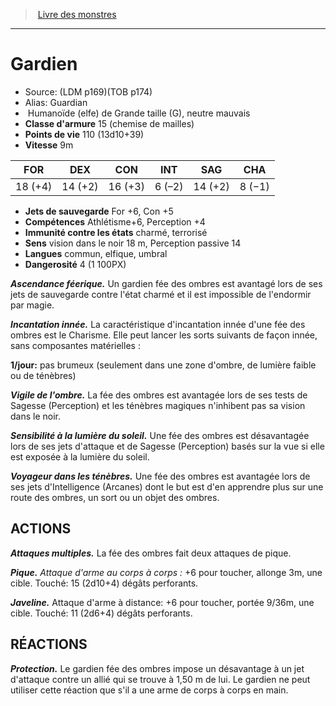 ﻿> [Livre des monstres](tome_of_beasts.md)

---

# Gardien

- Source: (LDM p169)(TOB p174)
- Alias: Guardian
-  Humanoïde (elfe) de Grande taille (G), neutre mauvais
- **Classe d'armure** 15 (chemise de mailles)
- **Points de vie** 110 (13d10+39)
- **Vitesse** 9m

|FOR|DEX|CON|INT|SAG|CHA|
|---|---|---|---|---|---|
|18 (+4)|14 (+2)|16 (+3)|6 (–2)|14 (+2)|8 (−1)|

- **Jets de sauvegarde** For +6, Con +5
- **Compétences** Athlétisme+6, Perception +4
- **Immunité contre les états** charmé, terrorisé
- **Sens** vision dans le noir 18 m, Perception passive 14
- **Langues** commun, elfique, umbral
- **Dangerosité** 4 (1 100PX)

**_Ascendance féerique._** Un gardien fée des ombres est avantagé lors de ses jets de sauvegarde contre l'état charmé et il est impossible de l'endormir par magie.

**_Incantation innée._** La caractéristique d'incantation innée d'une fée des ombres est le Charisme. Elle peut lancer les sorts suivants de façon innée, sans composantes matérielles :

**1/jour:** pas brumeux (seulement dans une zone d'ombre, de lumière faible ou de ténèbres)

**_Vigile de l'ombre._** La fée des ombres est avantagée lors de ses tests de Sagesse (Perception) et les ténèbres magiques n'inhibent pas sa vision dans le noir.

**_Sensibilité à la lumière du soleil._** Une fée des ombres est désavantagée lors de ses jets d'attaque et de Sagesse (Perception) basés sur la vue si elle est exposée à la lumière du soleil.

**_Voyageur dans les ténèbres._** Une fée des ombres est avantagée lors de ses jets d'Intelligence (Arcanes) dont le but est d'en apprendre plus sur une route des ombres, un sort ou un objet des ombres.

## ACTIONS

**_Attaques multiples._** La fée des ombres fait deux attaques de pique.

**_Pique._** _Attaque d'arme au corps à corps :_ +6 pour toucher, allonge 3m, une cible. Touché: 15 (2d10+4) dégâts perforants.

**_Javeline._** Attaque d'arme à distance: +6 pour toucher, portée 9/36m, une cible. Touché: 11 (2d6+4) dégâts perforants.

## RÉACTIONS

**_Protection._** Le gardien fée des ombres impose un désavantage à un jet d'attaque contre un allié qui se trouve à 1,50 m de lui. Le gardien ne peut utiliser cette réaction que s'il a une arme de corps à corps en main.


